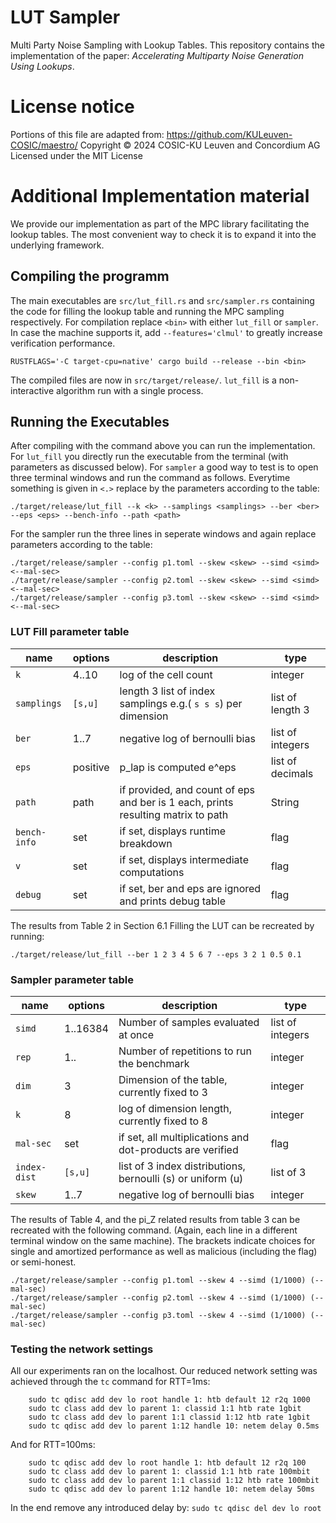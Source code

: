 # LUT Sampler
Multi Party Noise Sampling with Lookup Tables. This repository contains the implementation of the paper: _Accelerating Multiparty Noise Generation Using Lookups_. 

# License notice
Portions of this file are adapted from:
https://github.com/KULeuven-COSIC/maestro/
Copyright © 2024 COSIC-KU Leuven and Concordium AG
Licensed under the MIT License


# Additional Implementation material
We provide our implementation as part of the MPC library facilitating the lookup tables. The most convenient way to check it is to expand it into the underlying framework.


## Compiling the programm
The main executables are `src/lut_fill.rs` and `src/sampler.rs` containing the code for filling the lookup table and running the MPC sampling respectively. For compilation replace `<bin>` with either `lut_fill` or `sampler`. In case the machine supports it, add `--features='clmul'` to greatly increase verification performance.
```
RUSTFLAGS='-C target-cpu=native' cargo build --release --bin <bin>
```
The compiled files are now in `src/target/release/`. `lut_fill` is a non-interactive algorithm run with a single process.
## Running the Executables
After compiling with the command above you can run the implementation. For `lut_fill` you directly run the executable from the terminal (with parameters as discussed below). For `sampler` a good way to test is to open three terminal windows and run the command as follows. Everytime something is given in `<.>` replace by the parameters according to the table:

```
./target/release/lut_fill --k <k> --samplings <samplings> --ber <ber> --eps <eps> --bench-info --path <path>
```
For the sampler run the three lines in seperate windows and again replace parameters according to the table:
```
./target/release/sampler --config p1.toml --skew <skew> --simd <simd> <--mal-sec>
./target/release/sampler --config p2.toml --skew <skew> --simd <simd> <--mal-sec>
./target/release/sampler --config p3.toml --skew <skew> --simd <simd> <--mal-sec>
```
### LUT Fill parameter table
|name      |options|description|type| 
|----------|-------|-----------|----|
|`k`     | 4..10 | log of the cell count | integer |
|`samplings`| `[s,u]` | length 3 list of index samplings e.g.( `s s s`) per dimension | list of length 3 |
|`ber`     | 1..7 | negative log of bernoulli bias | list of integers |
|`eps`     | positive | p_lap is computed e^eps | list of decimals  |
|`path` | path | if provided, and count of eps and ber is 1 each, prints resulting matrix to path  | String |
|`bench-info` | set | if set, displays runtime breakdown | flag |
|`v` | set | if set, displays intermediate computations | flag |
|`debug` | set | if set, ber and eps are ignored and prints debug table | flag |

The results from Table 2 in Section 6.1 Filling the LUT can be recreated by running:
```
./target/release/lut_fill --ber 1 2 3 4 5 6 7 --eps 3 2 1 0.5 0.1
```
### Sampler parameter table
|name      |options|description|type| 
|----------|-------|-----------|----|
|`simd`    | 1..16384 | Number of samples evaluated at once | list of integers |
|`rep`    | 1.. | Number of repetitions to run the benchmark | integer |
|`dim`    | 3 | Dimension of the table, currently fixed to 3 | integer |
|`k`      | 8 | log of dimension length, currently fixed to 8 | integer |
|`mal-sec`| set | if set, all multiplications and dot-products are verified | flag |
|`index-dist`| `[s,u]` | list of 3 index distributions, bernoulli (s) or uniform (u) | list of 3 |
|`skew`      | 1..7 | negative log of bernoulli bias | integer |

The results of Table 4, and the pi_Z related results from table 3 can be recreated with the following command. (Again, each line in a different terminal window on the same machine). The brackets indicate choices for single and amortized performance as well as malicious (including the flag) or semi-honest.
```
./target/release/sampler --config p1.toml --skew 4 --simd (1/1000) (--mal-sec)
./target/release/sampler --config p2.toml --skew 4 --simd (1/1000) (--mal-sec)
./target/release/sampler --config p3.toml --skew 4 --simd (1/1000) (--mal-sec)
```
### Testing the network settings
All our experiments ran on the localhost. Our reduced network setting was achieved through the `tc` command for RTT=1ms:
```
    sudo tc qdisc add dev lo root handle 1: htb default 12 r2q 1000
    sudo tc class add dev lo parent 1: classid 1:1 htb rate 1gbit
    sudo tc class add dev lo parent 1:1 classid 1:12 htb rate 1gbit
    sudo tc qdisc add dev lo parent 1:12 handle 10: netem delay 0.5ms
```
And for RTT=100ms:
```
    sudo tc qdisc add dev lo root handle 1: htb default 12 r2q 100
    sudo tc class add dev lo parent 1: classid 1:1 htb rate 100mbit
    sudo tc class add dev lo parent 1:1 classid 1:12 htb rate 100mbit
    sudo tc qdisc add dev lo parent 1:12 handle 10: netem delay 50ms
```
In the end remove any introduced delay by:
`sudo tc qdisc del dev lo root`
